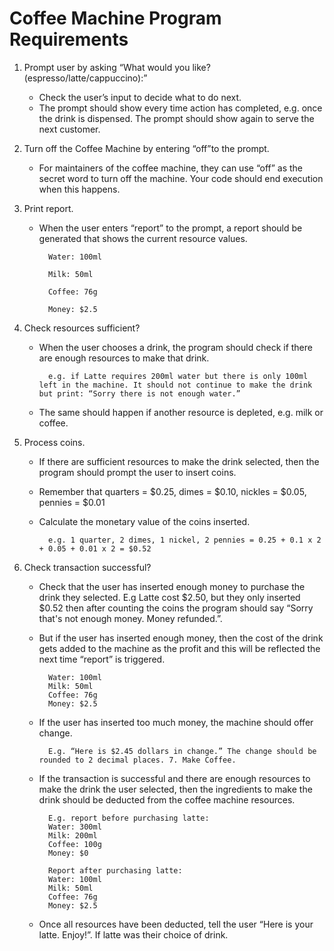 # Coffee Machine Program Requirements

1. Prompt user by asking “​What would you like? (espresso/latte/cappuccino):”​

    - Check the user’s input to decide what to do next.
    - The prompt should show every time action has completed, e.g. once the drink is dispensed. The prompt should show again to serve the next customer.

2. Turn off the Coffee Machine by entering “​off”​to the prompt.

    - For maintainers of the coffee machine, they can use “off” as the secret word to turn off the machine. Your code should end execution when this happens.

3. Print report.

    - When the user enters “report” to the prompt, a report should be generated that shows the current resource values.

            Water: 100ml

            Milk: 50ml

            Coffee: 76g

            Money: $2.5

4. Check resources sufficient?

    - When the user chooses a drink, the program should check if there are enough resources to make that drink.

            e.g. if Latte requires 200ml water but there is only 100ml left in the machine. It should not continue to make the drink but print: “​Sorry there is not enough water.”​

    - The same should happen if another resource is depleted, e.g. milk or coffee.

5. Process coins.

    - If there are sufficient resources to make the drink selected, then the program should prompt the user to insert coins.
    - Remember that quarters = $0.25, dimes = $0.10, nickles = $0.05, pennies = $0.01
    - Calculate the monetary value of the coins inserted. 

            e.g. 1 quarter, 2 dimes, 1 nickel, 2 pennies = 0.25 + 0.1 x 2 + 0.05 + 0.01 x 2 = $0.52

6. Check transaction successful?

    - Check that the user has inserted enough money to purchase the drink they selected. E.g Latte cost $2.50, but they only inserted $0.52 then after counting the coins the program should say “​Sorry that's not enough money. Money refunded.​”.
    - But if the user has inserted enough money, then the cost of the drink gets added to the machine as the profit and this will be reflected the next time “report” is triggered.

            Water: 100ml
            Milk: 50ml
            Coffee: 76g
            Money: $2.5

    - If the user has inserted too much money, the machine should offer change.

            E.g. “Here is $2.45 dollars in change.” The change should be rounded to 2 decimal places. 7. Make Coffee.

    - If the transaction is successful and there are enough resources to make the drink the user selected, then the ingredients to make the drink should be deducted from the coffee machine resources.

            E.g. report before purchasing latte: 
            Water: 300ml
            Milk: 200ml
            Coffee: 100g
            Money: $0

            Report after purchasing latte:
            Water: 100ml
            Milk: 50ml
            Coffee: 76g
            Money: $2.5

    - Once all resources have been deducted, tell the user “Here is your latte. Enjoy!”. If latte was their choice of drink.
